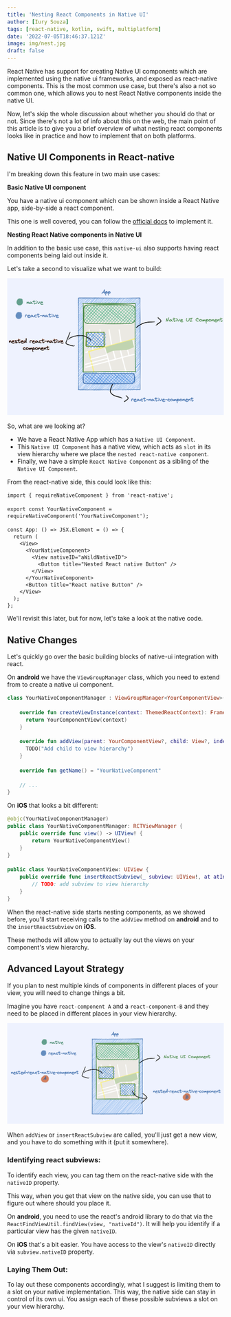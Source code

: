 ```yaml
---
title: 'Nesting React Components in Native UI'
author: [Iury Souza]
tags: [react-native, kotlin, swift, multiplatform]
date: '2022-07-05T18:46:37.121Z'
image: img/nest.jpg
draft: false
---
```


React Native has support for creating Native UI components which are implemented using the native ui frameworks, and 
exposed as react-native components. This is the most common use case, but there's also a not so common one, which 
allows you to nest React Native components inside the native UI.

Now, let's skip the whole discussion about whether you should do that or not. 
Since there's not a lot of info about this on the web, the main point of this article is to give you a brief overview 
of what nesting react components looks like in practice and how to implement that on both platforms.


## Native UI Components in React-native

I'm breaking down this feature in two main use cases:

**Basic Native UI component**

You have a native ui component which can be shown inside a React Native app, side-by-side a react component.

This one is well covered, you can follow the [official docs](https://reactnative.dev/docs/native-components-ios) to 
implement it.

**Nesting React Native components in Native UI**

In addition to the basic use case, this `native-ui` also supports having react components being laid out inside it.

Let's take a second to visualize what we want to build:

![]( img/rn-article.png )

So, what are we looking at?
- We have a React Native App which has a `Native UI Component`.
- This `Native UI Component` has a native view, which acts as `slot` in its view hierarchy where we place the `nested react-native component`.
- Finally, we have a simple `React Native Component` as a sibling of the `Native UI Component`.

From the react-native side, this could look like this:

```tsx
import { requireNativeComponent } from 'react-native';

export const YourNativeComponent = requireNativeComponent('YourNativeComponent');

const App: () => JSX.Element = () => {
  return (
    <View>
      <YourNativeComponent>
        <View nativeID="aWildNativeID">
          <Button title="Nested React native Button" />
        </View>
      </YourNativeComponent>
      <Button title="React native Button" />
    </View>
  );
};
```

We'll revisit this later, but for now, let's take a look at the native code.

## Native Changes

Let's quickly go over the basic building blocks of native-ui integration with react.

On **android** we have the `ViewGroupManager` class, which you need to extend from to create a native ui component.

```kotlin
class YourNativeComponentManager : ViewGroupManager<YourComponentView>() {

	override fun createViewInstance(context: ThemedReactContext): FrameLayout {
	  return YourComponentView(context)
	}

	override fun addView(parent: YourComponentView?, child: View?, index: Int) {
  	  TODO("Add child to view hierarchy")
	}

	override fun getName() = "YourNativeComponent"

	// ...
}
```

On **iOS** that looks a bit different:

```swift
@objc(YourNativeComponentManager)
public class YourNativeComponentManager: RCTViewManager {
    public override func view() -> UIView! {
        return YourNativeComponentView()
    }
}

public class YourNativeComponentView: UIView {
    public override func insertReactSubview(_ subview: UIView!, at atIndex: Int) {
		// TODO: add subview to view hierarchy
    }
}
```

When the react-native side starts nesting components, as we showed before, you'll start receiving calls to the
`addView` method on **android** and to the `insertReactSubview` on **iOS**. 

These methods will allow you to actually lay out the views on your component's view hierarchy.

## Advanced Layout Strategy

If you plan to nest multiple kinds of components in different places of your view, you will need to change things a bit.

Imagine you have `react-component A` and a `react-component-B` and they need to be placed in different places in your 
view hierarchy.

![](img/rn-article-nested-views.png)

When `addView` or `insertReactSubview` are called, you'll just get a new view, and you have to do something with it (put it somewhere).

### Identifying react subviews:

To identify each view, you can tag them on the react-native side with the `nativeID` property.

This way, when you get that view on the native side, you can use that to figure out where should you place it.


On **android**, you need to use the react's android library to do that via the
`ReactFindViewUtil.findView(view, "nativeId")`. It will help you identify if a particular view has the 
given `nativeID`.

On **iOS** that's a bit easier. You have access to the view's `nativeID` directly via `subview.nativeID` property.

### Laying Them Out:

To lay out these components accordingly, what I suggest is limiting them to a slot on your native implementation. 
This way, the native side can stay in control of its own ui. You assign each of these possible subviews a slot on 
your view hierarchy.

